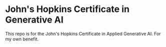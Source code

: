 # John's Hopkins Certificate in Generative AI
This repo is for the John's Hopkins Certificate in Applied Generative AI. For my own benefit.
